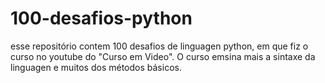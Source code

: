 # 100-desafios-python
esse repositório contem 100 desafios de linguagen python, em que fiz o curso no youtube do "Curso em Video".
O curso emsina mais a sintaxe da linguagen e muitos dos métodos básicos.
